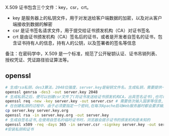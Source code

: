 X.509 证书包含三个文件：key，csr，crt。

- key 是服务器上的私钥文件，用于对发送给客户端数据的加密，以及对从客户端接收到数据的解密
- csr 是证书签名请求文件，用于提交给证书颁发机构（CA）对证书签名
- crt 是由证书颁发机构（CA）签名后的证书，或者是开发者自签名的证书，包含证书持有人的信息，持有人的公钥，以及签署者的签名等信息

备注：在密码学中，X.509 是一个标准，规范了公开秘钥认证、证书吊销列表、授权凭证、凭证路径验证算法等。

## openssl

```bash
# 生成rsa私钥，des3算法，2048位强度，server.key是秘钥文件名。生成私钥，需要提供一个至少4位的密码。
openssl genrsa -des3 -out server.key 2048
# 生成私钥之后，便可以创建csr文件了(将证书发送给证书颁发机构CA，出具签名证书),也可以使用OpenSSL实现自签名
openssl req -new -key server.key -out server.csr # 需要依次输入国家等信息,要支持https，Common Name应该与域名保持一致，否则会引起浏览器警告
# 在创建私钥的过程中，由于必须要指定一个密码,在每次Apache启动Web服务器时都会要求输入密码，这显然非常不方便。要删除私钥中的密码
cp server.key server.key.org
openssl rsa -in server.key.org -out server.key
# 生成自签名证书,在使用自签名的临时证书时，浏览器会提示证书的颁发机构是未知的
openssl x509 -req -days 365 -in server.csr -signkey server.key -out server.crt
#安装私钥和证书
```
